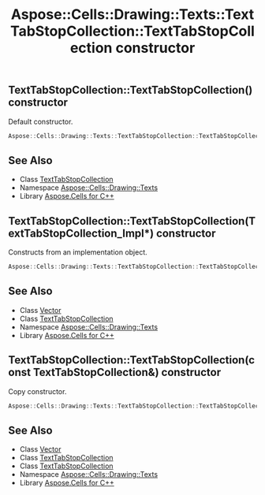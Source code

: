 ﻿---
title: Aspose::Cells::Drawing::Texts::TextTabStopCollection::TextTabStopCollection constructor
linktitle: TextTabStopCollection
second_title: Aspose.Cells for C++ API Reference
description: 'Aspose::Cells::Drawing::Texts::TextTabStopCollection::TextTabStopCollection constructor. Default constructor in C++.'
type: docs
weight: 100
url: /cpp/aspose.cells.drawing.texts/texttabstopcollection/texttabstopcollection/
---
## TextTabStopCollection::TextTabStopCollection() constructor


Default constructor.

```cpp
Aspose::Cells::Drawing::Texts::TextTabStopCollection::TextTabStopCollection()
```

## See Also

* Class [TextTabStopCollection](../)
* Namespace [Aspose::Cells::Drawing::Texts](../../)
* Library [Aspose.Cells for C++](../../../)
## TextTabStopCollection::TextTabStopCollection(TextTabStopCollection_Impl*) constructor


Constructs from an implementation object.

```cpp
Aspose::Cells::Drawing::Texts::TextTabStopCollection::TextTabStopCollection(TextTabStopCollection_Impl *impl)
```

## See Also

* Class [Vector](../../../aspose.cells/vector/)
* Class [TextTabStopCollection](../)
* Namespace [Aspose::Cells::Drawing::Texts](../../)
* Library [Aspose.Cells for C++](../../../)
## TextTabStopCollection::TextTabStopCollection(const TextTabStopCollection\&) constructor


Copy constructor.

```cpp
Aspose::Cells::Drawing::Texts::TextTabStopCollection::TextTabStopCollection(const TextTabStopCollection &src)
```

## See Also

* Class [Vector](../../../aspose.cells/vector/)
* Class [TextTabStopCollection](../)
* Class [TextTabStopCollection](../)
* Namespace [Aspose::Cells::Drawing::Texts](../../)
* Library [Aspose.Cells for C++](../../../)
